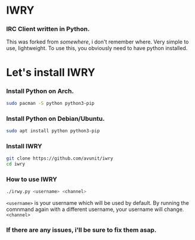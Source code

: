 # IWRY

### IRC Client written in Python.

This was forked from *somewhere*, i don't remember where. Very simple to use, lightweight. To use this, you obviously need to have python installed. 

# Let's install IWRY

### Install Python on Arch.

```sh
sudo pacman -S python python3-pip
```

### Install Python on Debian/Ubuntu.

```sh
sudo apt install python python3-pip
```

### Install IWRY

```sh
git clone https://github.com/avunit/iwry
cd iwry
```

### How to use IWRY

```sh
./irwy.py <username> <channel>
```

`<username>` is your username which will be used by default. By running the comnmand again with a different username, your username will change. `<channel>`

### If there are any issues, i'll be sure to fix them asap.
